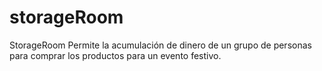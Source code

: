 storageRoom
===========

StorageRoom Permite la acumulación de dinero de un grupo de personas para comprar los productos para un evento festivo.
